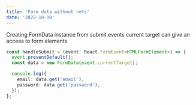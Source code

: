 ```yaml
---
title: 'Form data without refs'
date: '2022-10-19'
---
```


Creating FormData instance from submit events current target can give an access to form elements

```typescript
const handleSubmit = (event: React.FormEvent<HTMLFormElement>) => {
  event.preventDefault();
  const data = new FormData(event.currentTarget);

  console.log({
    email: data.get('email'),
    password: data.get('password'),
  });
};
```
